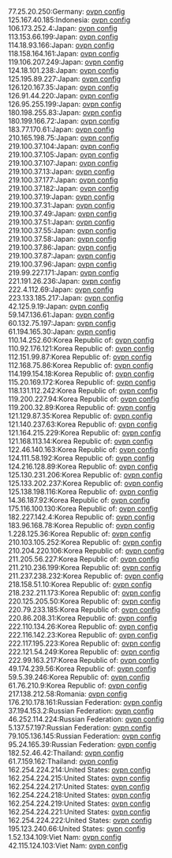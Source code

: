 77.25.20.250:Germany: [ovpn config](vpn/77_25_20_250.ovpn)  
125.167.40.185:Indonesia: [ovpn config](vpn/125_167_40_185.ovpn)  
106.173.252.4:Japan: [ovpn config](vpn/106_173_252_4.ovpn)  
113.153.66.199:Japan: [ovpn config](vpn/113_153_66_199.ovpn)  
114.18.93.166:Japan: [ovpn config](vpn/114_18_93_166.ovpn)  
118.158.164.161:Japan: [ovpn config](vpn/118_158_164_161.ovpn)  
119.106.207.249:Japan: [ovpn config](vpn/119_106_207_249.ovpn)  
124.18.101.238:Japan: [ovpn config](vpn/124_18_101_238.ovpn)  
125.195.89.227:Japan: [ovpn config](vpn/125_195_89_227.ovpn)  
126.120.167.35:Japan: [ovpn config](vpn/126_120_167_35.ovpn)  
126.91.44.220:Japan: [ovpn config](vpn/126_91_44_220.ovpn)  
126.95.255.199:Japan: [ovpn config](vpn/126_95_255_199.ovpn)  
180.198.255.83:Japan: [ovpn config](vpn/180_198_255_83.ovpn)  
180.199.166.72:Japan: [ovpn config](vpn/180_199_166_72.ovpn)  
183.77.170.61:Japan: [ovpn config](vpn/183_77_170_61.ovpn)  
210.165.198.75:Japan: [ovpn config](vpn/210_165_198_75.ovpn)  
219.100.37.104:Japan: [ovpn config](vpn/219_100_37_104.ovpn)  
219.100.37.105:Japan: [ovpn config](vpn/219_100_37_105.ovpn)  
219.100.37.107:Japan: [ovpn config](vpn/219_100_37_107.ovpn)  
219.100.37.13:Japan: [ovpn config](vpn/219_100_37_13.ovpn)  
219.100.37.177:Japan: [ovpn config](vpn/219_100_37_177.ovpn)  
219.100.37.182:Japan: [ovpn config](vpn/219_100_37_182.ovpn)  
219.100.37.19:Japan: [ovpn config](vpn/219_100_37_19.ovpn)  
219.100.37.31:Japan: [ovpn config](vpn/219_100_37_31.ovpn)  
219.100.37.49:Japan: [ovpn config](vpn/219_100_37_49.ovpn)  
219.100.37.51:Japan: [ovpn config](vpn/219_100_37_51.ovpn)  
219.100.37.55:Japan: [ovpn config](vpn/219_100_37_55.ovpn)  
219.100.37.58:Japan: [ovpn config](vpn/219_100_37_58.ovpn)  
219.100.37.86:Japan: [ovpn config](vpn/219_100_37_86.ovpn)  
219.100.37.87:Japan: [ovpn config](vpn/219_100_37_87.ovpn)  
219.100.37.96:Japan: [ovpn config](vpn/219_100_37_96.ovpn)  
219.99.227.171:Japan: [ovpn config](vpn/219_99_227_171.ovpn)  
221.191.26.236:Japan: [ovpn config](vpn/221_191_26_236.ovpn)  
222.4.112.69:Japan: [ovpn config](vpn/222_4_112_69.ovpn)  
223.133.185.217:Japan: [ovpn config](vpn/223_133_185_217.ovpn)  
42.125.9.19:Japan: [ovpn config](vpn/42_125_9_19.ovpn)  
59.147.136.61:Japan: [ovpn config](vpn/59_147_136_61.ovpn)  
60.132.75.197:Japan: [ovpn config](vpn/60_132_75_197.ovpn)  
61.194.165.30:Japan: [ovpn config](vpn/61_194_165_30.ovpn)  
110.14.252.60:Korea Republic of: [ovpn config](vpn/110_14_252_60.ovpn)  
110.92.176.121:Korea Republic of: [ovpn config](vpn/110_92_176_121.ovpn)  
112.151.99.87:Korea Republic of: [ovpn config](vpn/112_151_99_87.ovpn)  
112.168.75.86:Korea Republic of: [ovpn config](vpn/112_168_75_86.ovpn)  
114.199.154.18:Korea Republic of: [ovpn config](vpn/114_199_154_18.ovpn)  
115.20.169.172:Korea Republic of: [ovpn config](vpn/115_20_169_172.ovpn)  
118.131.112.242:Korea Republic of: [ovpn config](vpn/118_131_112_242.ovpn)  
119.200.227.94:Korea Republic of: [ovpn config](vpn/119_200_227_94.ovpn)  
119.200.32.89:Korea Republic of: [ovpn config](vpn/119_200_32_89.ovpn)  
121.129.87.35:Korea Republic of: [ovpn config](vpn/121_129_87_35.ovpn)  
121.140.237.63:Korea Republic of: [ovpn config](vpn/121_140_237_63.ovpn)  
121.164.215.229:Korea Republic of: [ovpn config](vpn/121_164_215_229.ovpn)  
121.168.113.14:Korea Republic of: [ovpn config](vpn/121_168_113_14.ovpn)  
122.46.140.163:Korea Republic of: [ovpn config](vpn/122_46_140_163.ovpn)  
124.111.58.192:Korea Republic of: [ovpn config](vpn/124_111_58_192.ovpn)  
124.216.128.89:Korea Republic of: [ovpn config](vpn/124_216_128_89.ovpn)  
125.130.231.206:Korea Republic of: [ovpn config](vpn/125_130_231_206.ovpn)  
125.133.202.237:Korea Republic of: [ovpn config](vpn/125_133_202_237.ovpn)  
125.138.198.116:Korea Republic of: [ovpn config](vpn/125_138_198_116.ovpn)  
14.36.187.92:Korea Republic of: [ovpn config](vpn/14_36_187_92.ovpn)  
175.116.100.130:Korea Republic of: [ovpn config](vpn/175_116_100_130.ovpn)  
182.227.142.4:Korea Republic of: [ovpn config](vpn/182_227_142_4.ovpn)  
183.96.168.78:Korea Republic of: [ovpn config](vpn/183_96_168_78.ovpn)  
1.228.125.36:Korea Republic of: [ovpn config](vpn/1_228_125_36.ovpn)  
210.103.105.252:Korea Republic of: [ovpn config](vpn/210_103_105_252.ovpn)  
210.204.220.106:Korea Republic of: [ovpn config](vpn/210_204_220_106.ovpn)  
211.205.56.227:Korea Republic of: [ovpn config](vpn/211_205_56_227.ovpn)  
211.210.236.199:Korea Republic of: [ovpn config](vpn/211_210_236_199.ovpn)  
211.237.238.232:Korea Republic of: [ovpn config](vpn/211_237_238_232.ovpn)  
218.158.51.10:Korea Republic of: [ovpn config](vpn/218_158_51_10.ovpn)  
218.232.211.173:Korea Republic of: [ovpn config](vpn/218_232_211_173.ovpn)  
220.125.205.50:Korea Republic of: [ovpn config](vpn/220_125_205_50.ovpn)  
220.79.233.185:Korea Republic of: [ovpn config](vpn/220_79_233_185.ovpn)  
220.86.208.31:Korea Republic of: [ovpn config](vpn/220_86_208_31.ovpn)  
222.110.134.26:Korea Republic of: [ovpn config](vpn/222_110_134_26.ovpn)  
222.116.142.23:Korea Republic of: [ovpn config](vpn/222_116_142_23.ovpn)  
222.117.195.223:Korea Republic of: [ovpn config](vpn/222_117_195_223.ovpn)  
222.121.54.249:Korea Republic of: [ovpn config](vpn/222_121_54_249.ovpn)  
222.99.163.217:Korea Republic of: [ovpn config](vpn/222_99_163_217.ovpn)  
49.174.239.56:Korea Republic of: [ovpn config](vpn/49_174_239_56.ovpn)  
59.5.39.246:Korea Republic of: [ovpn config](vpn/59_5_39_246.ovpn)  
61.76.210.9:Korea Republic of: [ovpn config](vpn/61_76_210_9.ovpn)  
217.138.212.58:Romania: [ovpn config](vpn/217_138_212_58.ovpn)  
176.210.178.161:Russian Federation: [ovpn config](vpn/176_210_178_161.ovpn)  
37.194.153.2:Russian Federation: [ovpn config](vpn/37_194_153_2.ovpn)  
46.252.114.224:Russian Federation: [ovpn config](vpn/46_252_114_224.ovpn)  
5.137.57.197:Russian Federation: [ovpn config](vpn/5_137_57_197.ovpn)  
79.105.136.145:Russian Federation: [ovpn config](vpn/79_105_136_145.ovpn)  
95.24.165.39:Russian Federation: [ovpn config](vpn/95_24_165_39.ovpn)  
182.52.46.42:Thailand: [ovpn config](vpn/182_52_46_42.ovpn)  
61.7.159.162:Thailand: [ovpn config](vpn/61_7_159_162.ovpn)  
162.254.224.214:United States: [ovpn config](vpn/162_254_224_214.ovpn)  
162.254.224.215:United States: [ovpn config](vpn/162_254_224_215.ovpn)  
162.254.224.217:United States: [ovpn config](vpn/162_254_224_217.ovpn)  
162.254.224.218:United States: [ovpn config](vpn/162_254_224_218.ovpn)  
162.254.224.219:United States: [ovpn config](vpn/162_254_224_219.ovpn)  
162.254.224.221:United States: [ovpn config](vpn/162_254_224_221.ovpn)  
162.254.224.222:United States: [ovpn config](vpn/162_254_224_222.ovpn)  
195.123.240.66:United States: [ovpn config](vpn/195_123_240_66.ovpn)  
1.52.134.109:Viet Nam: [ovpn config](vpn/1_52_134_109.ovpn)  
42.115.124.103:Viet Nam: [ovpn config](vpn/42_115_124_103.ovpn)  
